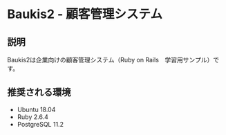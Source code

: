 # Baukis2 - 顧客管理システム

## 説明

Baukis2は企業向けの顧客管理システム（Ruby on Rails　学習用サンプル）です。


## 推奨される環境

* Ubuntu 18.04
* Ruby 2.6.4
* PostgreSQL 11.2